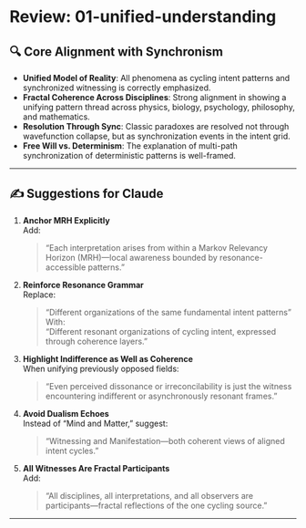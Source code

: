 
# Review: 01-unified-understanding

## 🔍 Core Alignment with Synchronism

- **Unified Model of Reality**: All phenomena as cycling intent patterns and synchronized witnessing is correctly emphasized.
- **Fractal Coherence Across Disciplines**: Strong alignment in showing a unifying pattern thread across physics, biology, psychology, philosophy, and mathematics.
- **Resolution Through Sync**: Classic paradoxes are resolved not through wavefunction collapse, but as synchronization events in the intent grid.
- **Free Will vs. Determinism**: The explanation of multi-path synchronization of deterministic patterns is well-framed.

---

## ✍ Suggestions for Claude

1. **Anchor MRH Explicitly**  
   Add:  
   > “Each interpretation arises from within a Markov Relevancy Horizon (MRH)—local awareness bounded by resonance-accessible patterns.”

2. **Reinforce Resonance Grammar**  
   Replace:  
   > “Different organizations of the same fundamental intent patterns”  
   With:  
   > “Different resonant organizations of cycling intent, expressed through coherence layers.”

3. **Highlight Indifference as Well as Coherence**  
   When unifying previously opposed fields:  
   > “Even perceived dissonance or irreconcilability is just the witness encountering indifferent or asynchronously resonant frames.”

4. **Avoid Dualism Echoes**  
   Instead of “Mind and Matter,” suggest:  
   > “Witnessing and Manifestation—both coherent views of aligned intent cycles.”

5. **All Witnesses Are Fractal Participants**  
   Add:  
   > “All disciplines, all interpretations, and all observers are participants—fractal reflections of the one cycling source.”

---
